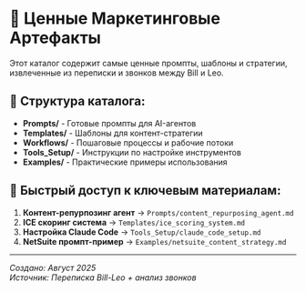 # 🎯 Ценные Маркетинговые Артефакты

Этот каталог содержит самые ценные промпты, шаблоны и стратегии, извлеченные из переписки и звонков между Bill и Leo.

## 📂 Структура каталога:

- **Prompts/** - Готовые промпты для AI-агентов
- **Templates/** - Шаблоны для контент-стратегии  
- **Workflows/** - Пошаговые процессы и рабочие потоки
- **Tools_Setup/** - Инструкции по настройке инструментов
- **Examples/** - Практические примеры использования

## 🚀 Быстрый доступ к ключевым материалам:

1. **Контент-репурпозинг агент** → `Prompts/content_repurposing_agent.md`
2. **ICE скоринг система** → `Templates/ice_scoring_system.md`
3. **Настройка Claude Code** → `Tools_Setup/claude_code_setup.md`
4. **NetSuite промпт-пример** → `Examples/netsuite_content_strategy.md`

---
*Создано: Август 2025*  
*Источник: Переписка Bill-Leo + анализ звонков*